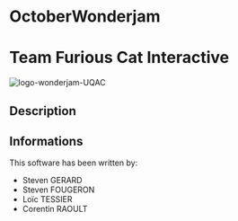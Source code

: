 # OctoberWonderjam
# Team Furious Cat Interactive
![logo-wonderjam-UQAC](https://bytebucket.org/furiouscatinteractive/octobergamejam/raw/f2e26b59ca43dd67bcef464f331c7f8e04072fd9/gamejam.png?token=8a4df7469fd404ab17a3e4a6cddd933bb574eecb)


## Description


## Informations

This software has been written by:
* Steven GERARD
* Steven FOUGERON
* Loïc TESSIER
* Corentin RAOULT
